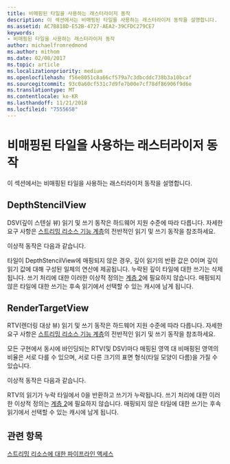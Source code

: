 ```yaml
---
title: 비매핑된 타일을 사용하는 래스터라이저 동작
description: 이 섹션에서는 비매핑된 타일을 사용하는 래스터라이저 동작을 설명합니다.
ms.assetid: AC7B818D-E52B-4727-AEA2-39CFDC279CE7
keywords:
- 비매핑된 타일을 사용하는 래스터라이저 동작
author: michaelfromredmond
ms.author: mithom
ms.date: 02/08/2017
ms.topic: article
ms.localizationpriority: medium
ms.openlocfilehash: f56e8051c8a66cf579a7c3dbcddc738b3a10bcaf
ms.sourcegitcommit: 93c0a60cf531c7d9fe7b00e7cf78df86906f9d6e
ms.translationtype: MT
ms.contentlocale: ko-KR
ms.lasthandoff: 11/21/2018
ms.locfileid: "7555658"
---
```

# <a name="span-iddirect3dconceptsrasterizerbehaviorwithnon-mappedtilesspanrasterizer-behavior-with-non-mapped-tiles"></a><span id="direct3dconcepts.rasterizer_behavior_with_non-mapped_tiles"></span>비매핑된 타일을 사용하는 래스터라이저 동작


이 섹션에서는 비매핑된 타일을 사용하는 래스터라이저 동작을 설명합니다.

## <a name="span-iddepthstencilviewspanspan-iddepthstencilviewspanspan-iddepthstencilviewspandepthstencilview"></a><span id="DepthStencilView"></span><span id="depthstencilview"></span><span id="DEPTHSTENCILVIEW"></span>DepthStencilView


DSV(깊이 스텐실 뷰) 읽기 및 쓰기 동작은 하드웨어 지원 수준에 따라 다릅니다. 자세한 요구 사항은 [스트리밍 리소스 기능 계층](streaming-resources-features-tiers.md)의 전반적인 읽기 및 쓰기 동작을 참조하세요.

이상적 동작은 다음과 같습니다.

타일이 DepthStencilView에 매핑되지 않은 경우, 깊이 읽기의 반환 값은 0이며 깊이 읽기 값에 대해 구성된 일체의 연산에 제공됩니다. 누락된 깊이 타일에 대한 쓰기는 삭제됩니다. 쓰기 처리에 대한 이러한 이상적 정의는 [계층 2](tier-2.md)에 필요하지 않습니다. 매핑되지 않은 타일에 대한 쓰기는 후속 읽기에서 선택할 수 있는 캐시에 남게 됩니다.

## <a name="span-idrendertargetviewspanspan-idrendertargetviewspanspan-idrendertargetviewspanrendertargetview"></a><span id="RenderTargetView"></span><span id="rendertargetview"></span><span id="RENDERTARGETVIEW"></span>RenderTargetView


RTV(렌더링 대상 뷰) 읽기 및 쓰기 동작은 하드웨어 지원 수준에 따라 다릅니다. 자세한 요구 사항은 [스트리밍 리소스 기능 계층](streaming-resources-features-tiers.md)의 전반적인 읽기 및 쓰기 동작을 참조하세요.

모든 구현에서 동시에 바인딩되는 RTV(및 DSV)마다 매핑된 영역 대 비매핑된 영역의 비율은 서로 다를 수 있으며, 서로 다른 크기의 표면 형식(타일 모양이 다름)을 가질 수 있습니다.

이상적 동작은 다음과 같습니다.

RTV의 읽기가 누락 타일에서 0을 반환하고 쓰기가 누락됩니다. 쓰기 처리에 대한 이러한 이상적 정의는 [계층 2](tier-2.md)에 필요하지 않습니다. 매핑되지 않은 타일에 대한 쓰기는 후속 읽기에서 선택할 수 있는 캐시에 남게 됩니다.

## <a name="span-idrelated-topicsspanrelated-topics"></a><span id="related-topics"></span>관련 항목


[스트리밍 리소스에 대한 파이프라인 액세스](pipeline-access-to-streaming-resources.md)

 

 




